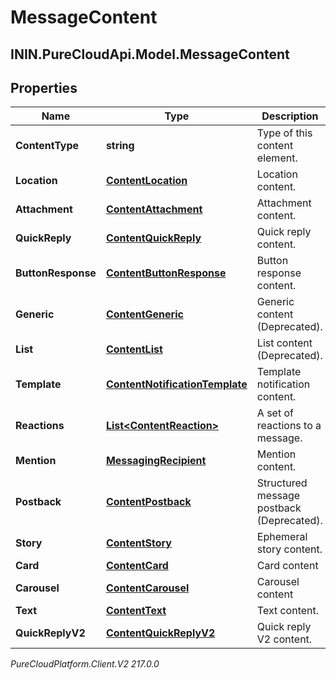 # MessageContent

## ININ.PureCloudApi.Model.MessageContent

## Properties

|Name | Type | Description | Notes|
|------------ | ------------- | ------------- | -------------|
| **ContentType** | **string** | Type of this content element. | |
| **Location** | [**ContentLocation**](ContentLocation) | Location content. | [optional] |
| **Attachment** | [**ContentAttachment**](ContentAttachment) | Attachment content. | [optional] |
| **QuickReply** | [**ContentQuickReply**](ContentQuickReply) | Quick reply content. | [optional] |
| **ButtonResponse** | [**ContentButtonResponse**](ContentButtonResponse) | Button response content. | [optional] |
| **Generic** | [**ContentGeneric**](ContentGeneric) | Generic content (Deprecated). | [optional] |
| **List** | [**ContentList**](ContentList) | List content (Deprecated). | [optional] |
| **Template** | [**ContentNotificationTemplate**](ContentNotificationTemplate) | Template notification content. | [optional] |
| **Reactions** | [**List&lt;ContentReaction&gt;**](ContentReaction) | A set of reactions to a message. | [optional] |
| **Mention** | [**MessagingRecipient**](MessagingRecipient) | Mention content. | [optional] |
| **Postback** | [**ContentPostback**](ContentPostback) | Structured message postback (Deprecated). | [optional] |
| **Story** | [**ContentStory**](ContentStory) | Ephemeral story content. | [optional] |
| **Card** | [**ContentCard**](ContentCard) | Card content | [optional] |
| **Carousel** | [**ContentCarousel**](ContentCarousel) | Carousel content | [optional] |
| **Text** | [**ContentText**](ContentText) | Text content. | [optional] |
| **QuickReplyV2** | [**ContentQuickReplyV2**](ContentQuickReplyV2) | Quick reply V2 content. | [optional] |



_PureCloudPlatform.Client.V2 217.0.0_
